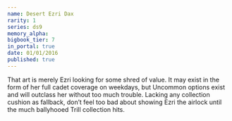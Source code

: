 ```yaml
---
name: Desert Ezri Dax
rarity: 1
series: ds9
memory_alpha:
bigbook_tier: 7
in_portal: true
date: 01/01/2016
published: true
---
```


That art is merely Ezri looking for some shred of value. It may exist in the form of her full cadet coverage on weekdays, but Uncommon options exist and will outclass her without too much trouble. Lacking any collection cushion as fallback, don’t feel too bad about showing Ezri the airlock until the much ballyhooed Trill collection hits.
